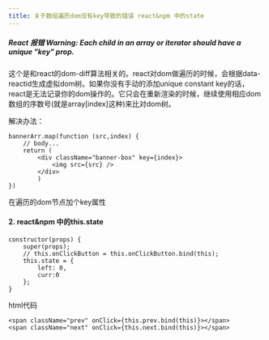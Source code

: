 ```yaml
---
title: 关于数组遍历dom没有key导致的错误 react&npm 中的state
---
```

##### React 报错 Warning: Each child in an array or iterator should have a unique "key" prop.
这个是和react的dom-diff算法相关的。react对dom做遍历的时候，会根据data-reactid生成虚拟dom树。如果你没有手动的添加unique constant key的话，react是无法记录你的dom操作的。它只会在重新渲染的时候，继续使用相应dom数组的序数号(就是array[index]这种)来比对dom树。

解决办法：
```
bannerArr.map(function (src,index) {
    // body...
    return (
        <div className="banner-box" key={index}>
            <img src={src} />
        </div>
        )
})
```
在遍历的dom节点加个key属性
#### 2. react&npm 中的this.state
```
constructor(props) {
    super(props);
    // this.onClickButton = this.onClickButton.bind(this);
    this.state = {
        left: 0,
        curr:0
    };
}

```
html代码
```
<span className="prev" onClick={this.prev.bind(this)}></span>
<span className="next" onClick={this.next.bind(this)}></span>
```